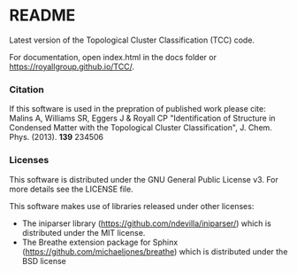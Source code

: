 # README #

Latest version of the Topological Cluster Classification (TCC) code.

For documentation, open index.html in the docs folder or https://royallgroup.github.io/TCC/.

### Citation

If this software is used in the prepration of published work please cite: \
Malins A, Williams SR, Eggers J & Royall CP "Identification of Structure in Condensed Matter with the Topological Cluster Classification", J. Chem. Phys. (2013). **139** 234506

### Licenses

This software is distributed under the GNU General Public License v3. For more details see the LICENSE file.

This software makes use of libraries released under other licenses:
* The iniparser library (https://github.com/ndevilla/iniparser/) which is distributed under the MIT license.
*  The Breathe extension package for Sphinx (https://github.com/michaeljones/breathe) which is distributed under the BSD license
